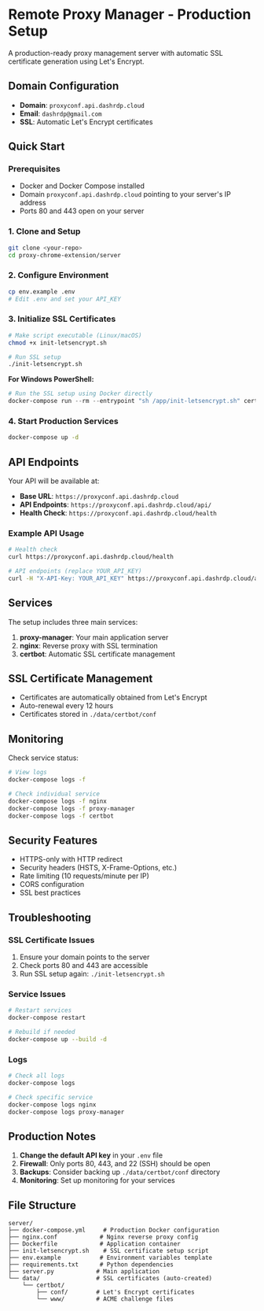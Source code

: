 # Remote Proxy Manager - Production Setup

A production-ready proxy management server with automatic SSL certificate generation using Let's Encrypt.

## Domain Configuration
- **Domain**: `proxyconf.api.dashrdp.cloud`
- **Email**: `dashrdp@gmail.com`
- **SSL**: Automatic Let's Encrypt certificates

## Quick Start

### Prerequisites
- Docker and Docker Compose installed
- Domain `proxyconf.api.dashrdp.cloud` pointing to your server's IP address
- Ports 80 and 443 open on your server

### 1. Clone and Setup
```bash
git clone <your-repo>
cd proxy-chrome-extension/server
```

### 2. Configure Environment
```bash
cp env.example .env
# Edit .env and set your API_KEY
```

### 3. Initialize SSL Certificates
```bash
# Make script executable (Linux/macOS)
chmod +x init-letsencrypt.sh

# Run SSL setup
./init-letsencrypt.sh
```

**For Windows PowerShell:**
```powershell
# Run the SSL setup using Docker directly
docker-compose run --rm --entrypoint "sh /app/init-letsencrypt.sh" certbot
```

### 4. Start Production Services
```bash
docker-compose up -d
```

## API Endpoints

Your API will be available at:
- **Base URL**: `https://proxyconf.api.dashrdp.cloud`
- **API Endpoints**: `https://proxyconf.api.dashrdp.cloud/api/`
- **Health Check**: `https://proxyconf.api.dashrdp.cloud/health`

### Example API Usage
```bash
# Health check
curl https://proxyconf.api.dashrdp.cloud/health

# API endpoints (replace YOUR_API_KEY)
curl -H "X-API-Key: YOUR_API_KEY" https://proxyconf.api.dashrdp.cloud/api/your-endpoint
```

## Services

The setup includes three main services:

1. **proxy-manager**: Your main application server
2. **nginx**: Reverse proxy with SSL termination
3. **certbot**: Automatic SSL certificate management

## SSL Certificate Management

- Certificates are automatically obtained from Let's Encrypt
- Auto-renewal every 12 hours
- Certificates stored in `./data/certbot/conf`

## Monitoring

Check service status:
```bash
# View logs
docker-compose logs -f

# Check individual service
docker-compose logs -f nginx
docker-compose logs -f proxy-manager
docker-compose logs -f certbot
```

## Security Features

- HTTPS-only with HTTP redirect
- Security headers (HSTS, X-Frame-Options, etc.)
- Rate limiting (10 requests/minute per IP)
- CORS configuration
- SSL best practices

## Troubleshooting

### SSL Certificate Issues
1. Ensure your domain points to the server
2. Check ports 80 and 443 are accessible
3. Run SSL setup again: `./init-letsencrypt.sh`

### Service Issues
```bash
# Restart services
docker-compose restart

# Rebuild if needed
docker-compose up --build -d
```

### Logs
```bash
# Check all logs
docker-compose logs

# Check specific service
docker-compose logs nginx
docker-compose logs proxy-manager
```

## Production Notes

1. **Change the default API key** in your `.env` file
2. **Firewall**: Only ports 80, 443, and 22 (SSH) should be open
3. **Backups**: Consider backing up `./data/certbot/conf` directory
4. **Monitoring**: Set up monitoring for your services

## File Structure
```
server/
├── docker-compose.yml     # Production Docker configuration
├── nginx.conf            # Nginx reverse proxy config
├── Dockerfile            # Application container
├── init-letsencrypt.sh    # SSL certificate setup script
├── env.example           # Environment variables template
├── requirements.txt      # Python dependencies
├── server.py            # Main application
└── data/                # SSL certificates (auto-created)
    └── certbot/
        ├── conf/        # Let's Encrypt certificates
        └── www/         # ACME challenge files
```
